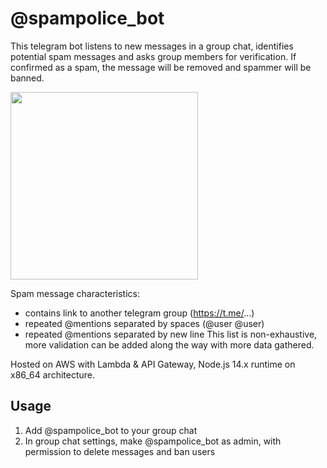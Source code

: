 # @spampolice_bot
This telegram bot listens to new messages in a group chat, identifies potential spam messages and asks group members for verification. If confirmed as a spam, the message will be removed and spammer will be banned.

<img src="https://user-images.githubusercontent.com/40910744/164384793-a96a9706-3908-4fcb-884a-3f064d249bfc.jpg" width="300">

Spam message characteristics:
- contains link to another telegram group (https://t.me/...)
- repeated @mentions separated by spaces (@user @user)
- repeated @mentions separated by new line
This list is non-exhaustive, more validation can be added along the way with more data gathered.

Hosted on AWS with Lambda & API Gateway, Node.js 14.x runtime on x86_64 architecture.

## Usage
1. Add @spampolice_bot to your group chat
2. In group chat settings, make @spampolice_bot as admin, with permission to delete messages and ban users
